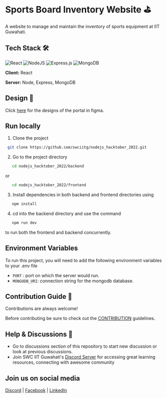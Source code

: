 # Sports Board Inventory Website ⛳

A website to manage and maintain the inventory of sports equipment at IIT Guwahati.

## Tech Stack 🛠️

![React](https://img.shields.io/badge/react-%2320232a.svg?style=for-the-badge&logo=react&logoColor=%2361DAFB) ![NodeJS](https://img.shields.io/badge/node.js-6DA55F?style=for-the-badge&logo=node.js&logoColor=white) ![Express.js](https://img.shields.io/badge/express.js-%23404d59.svg?style=for-the-badge&logo=express&logoColor=%2361DAFB) ![MongoDB](https://img.shields.io/badge/MongoDB-%234ea94b.svg?style=for-the-badge&logo=mongodb&logoColor=white)

**Client:** React

**Server:** Node, Express, MongoDB

## Design 🎨

Click [here](https://www.figma.com/file/hiuxJApMNCY5Hs60c64FNC/Sports-Board-Management-System) for the designs of the portal in figma.

## Run locally

1. Clone the project
  ```bash
   git clone https://github.com/swciitg/nodejs_hacktober_2022.git
  ```

2. Go to the project directory
  ```bash
     cd nodejs_hacktober_2022/backend
  ```
  
   or
  
  ```bash
     cd nodejs_hacktober_2022/frontend
   ```
 
 3. Install dependencies in both backend and frontend directories using
   ```bash
      npm install
   ```

 4. cd into the backend directory and use the command
   ```bash
      npm run dev
   ```

   to run both the frontend and backend concurrently.

## Environment Variables

To run this project, you will need to add the following environment variables to your .env file

- `PORT` : port on which the server would run.
- `MONGODB_URI`: connection string for the mongodb database.

## Contribution Guide 🤠

Contributions are always welcome!

Before contributing be sure to check out the [CONTRIBUTION](contributing.md) guidelines.

## Help & Discussions 🙌

 - Go to discussions section of this repository to start new discussion or look at previous discussions.
 - Join SWC IIT Guwahati's [Discord Server](https://discord.com/invite/2QUrA8HgWx) for accessing great learning resources, connecting with awesome community

## Join us on social media

[Discord](https://discord.gg/djNKYdge2a) | [Facebook](https://www.facebook.com/swciitg/) | [LinkedIn](https://www.linkedin.com/company/student-s-web-committee-iitg/mycompany/)
